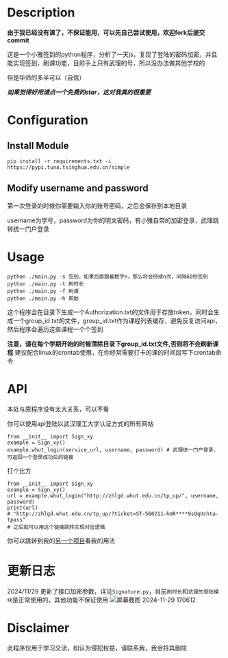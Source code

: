 # Description
**由于我已经没有课了，不保证能用，可以先自己尝试使用，欢迎fork后提交commit**

这是一个小雅签到的python程序，分析了一天js，复现了登陆的密码加密，并且能实现签到，刷课功能，目前手上只有武理的号，所以没办法做其他学校的

但是华师的多半可以（自信）

***如果觉得好用请点一个免费的star，这对我真的很重要***

# Configuration
## Install Module
```
pip install -r requirements.txt -i https://pypi.tuna.tsinghua.edu.cn/simple
```

## Modify username and password
第一次登录的时候你需要输入你的账号密码，之后会保存到本地目录

username为学号，password为你的明文密码，有小雅自带的加密登录，武理跳转统一门户登录
# Usage
```
python ./main.py -s 签到，如果后面跟着数字n，那么将会持续n次，间隔60秒签到
python ./main.py -t 刷时长
python ./main.py -f 刷课
python ./main.py -h 帮助
```
这个程序会在目录下生成一个Authorization.txt的文件用于存放token，同时会生成一个group_id.txt的文件，group_id.txt作为课程列表缓存，避免反复访问api，然后程序会遍历这些课程一个个签到

**注意，请在每个学期开始的时候清除目录下group_id.txt文件,否则将不会刷新课程**
建议配合linux的crontab使用，在你经常需要打卡的课的时间段写下crontab命令

# API
本处与原程序没有太大关系，可以不看

你可以使用api登陆以武汉理工大学认证方式的所有网站
```commandline
from __init__ import Sign_xy
example = Sign_xy()
example.whut_login(service_url, username, password) # 武理统一门户登录，可返回一个登录成功后的链接
```

打个比方
```commandline
from __init__ import Sign_xy
example = Sign_xy()
url = example.whut_login("http://zhlgd.whut.edu.cn/tp_up/", username, password)
print(url)
# "http://zhlgd.whut.edu.cn/tp_up/?ticket=ST-560211-hmR****9sQqUchta-tpass"
# 之后就可以用这个链接跳转实现对应逻辑
```

你可以跳转到我的[另一个项目](https://github.com/Taxzer/electricity_fee_moniter/blob/main/electricity_fee_moniter.py)看我的用法

# 更新日志
2024/11/29 更新了接口加密参数，详见`Signature.py`，目前`刷时长`和`武理的登陆模块`是正常使用的，其他功能不保证使用
![屏幕截图 2024-11-29 170612](https://github.com/user-attachments/assets/0920e3cd-0824-43dd-bcc0-556351058a8c)

# Disclaimer
此程序仅用于学习交流，如认为侵犯权益，请联系我，我会将其删除

